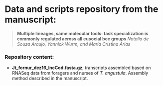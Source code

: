 # Data and scripts repository from the manuscript:
> **Multiple lineages, same molecular tools: task specialization is commonly regulated across all eusocial bee groups**
*Natalia de Souza Araujo, Yannick Wurm, and Maria Cristina Arias*

### Repository content:

- **Jt_fornur_dez16_lncCod.fasta.gz**; transcripts assembled based on RNASeq data from foragers and nurses of *T. angustula*. Assembly method described in the manuscript. 
